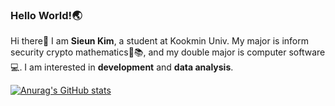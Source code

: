 ### Hello World!:earth_asia:

<!--
**se0983/se0983** is a ✨ _special_ ✨ repository because its `README.md` (this file) appears on your GitHub profile.
-->

Hi there👋 I am **Sieun Kim**, a student at Kookmin Univ.
My major is inform security crypto mathematics:closed_lock_with_key::books:, and my double major is computer software:computer:.
I am interested in **development** and **data analysis**.


[![Anurag's GitHub stats](https://github-readme-stats.vercel.app/api?username=se0983)](https://github.com/anuraghazra/github-readme-stats)

<!--
- 🔭 I’m currently working on ...
- 🌱 I’m currently learning ...
- 👯 I’m looking to collaborate on ...
- 🤔 I’m looking for help with ...
- 💬 Ask me about ...
- 📫 How to reach me: ...
- 😄 Pronouns: ...
- ⚡ Fun fact: ...
-->
